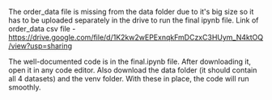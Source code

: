 The order_data file is missing from the data folder due to it's big size so it has to be uploaded separately in the drive to run the final ipynb file.
Link of order_data csv file - https://drive.google.com/file/d/1K2kw2wEPExnqkFmDCzxC3HUym_N4ktOQ/view?usp=sharing


The well-documented code is in the final.ipynb file. After downloading it, open it in any code editor. Also download the data folder (it should contain all 4 datasets) and the venv folder. With these in place, the code will run smoothly.

